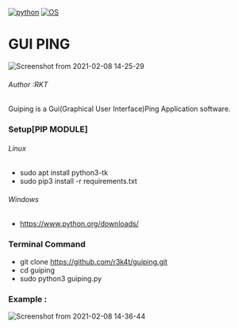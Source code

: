 
[![python](https://img.shields.io/badge/python-3.9-purple.svg)](https://www.python.org/downloads/release/python-390/)
[![OS](https://img.shields.io/badge/Tested%20On-Linux%20%7C%20Windows-purple.svg)](https://en.wikipedia.org/wiki/Linux)

# GUI PING 


![Screenshot from 2021-02-08 14-25-29](https://user-images.githubusercontent.com/69615463/107200807-5c020280-6a22-11eb-9c12-bdd30f5479c6.png)


<h6>Author :RKT</h6>

Guiping is a Gui(Graphical User Interface)Ping Application software.

### Setup[PIP MODULE] ###

<h6>Linux</h6>

+ sudo apt install python3-tk
+ sudo pip3 install -r requirements.txt

<h6>Windows</h6>

+ https://www.python.org/downloads/

### Terminal Command ###

+ git clone https://github.com/r3k4t/guiping.git
+ cd guiping
+ sudo python3 guiping.py

### Example : ###

![Screenshot from 2021-02-08 14-36-44](https://user-images.githubusercontent.com/69615463/107200914-8784ed00-6a22-11eb-93de-37b3ba6c3341.png)






